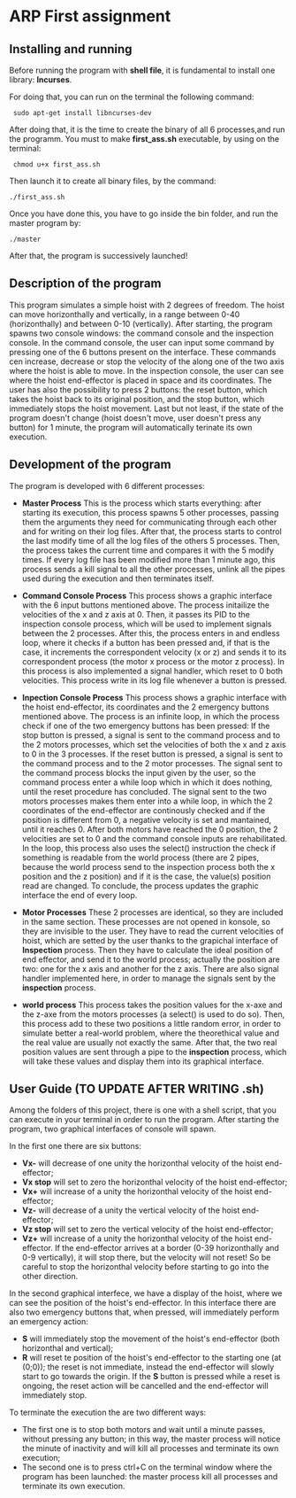 # ARP First assignment

Installing and running
----------------------------------------------
Before running the program with **shell file**, it is fundamental to install one library:
**lncurses**.

For doing that, you can run on the terminal the following command:

``` sudo apt-get install libncurses-dev```

After doing that, it is the time to create the binary of all 6 processes,and run the programm. You must to make **first_ass.sh** executable, by using on the terminal:

``` chmod u+x first_ass.sh```

Then launch it to create all binary files, by the command:

```./first_ass.sh```

Once you have done this, you have to go inside the bin folder, and run the master program by:

```./master```

After that, the program is successively launched!

Description of the program
----------------------------------------------
This program simulates a simple hoist with 2 degrees of freedom.
The hoist can move horizonthally and vertically, in a range between 0-40 (horizonthally) and between 0-10 (vertically).
After starting, the program spawns two console windows: the command console and the inspection console.
In the command console, the user can input some command by pressing one of the 6 buttons present on the interface. These commands cen increase, decrease or stop the velocity of the along one of the two axis where the hoist is able to move.
In the inspection console, the user can see where the hoist end-effector is placed in space and its coordinates. The user has also the possibility to press 2 buttons: the reset button, which takes the hoist back to its original position, and the stop button, which immediately stops the hoist movement.
Last but not least, if the state of the program doesn't change (hoist doesn't move, user doesn't press any button) for 1 minute, the program will automatically terinate its own execution.

Development of the program
----------------------------------------------

The program is developed with 6 different processes:

* **Master Process**
This is the process which starts everything: after starting its execution, this process spawns 5 other processes, passing them the arguments they need for communicating through each other and for writing on their log files.
After that, the process starts to control the last modify time of all the log files of the others 5 processes. Then, the process takes the current time and compares it with the 5 modify times.
If every log file has been modified more than 1 minute ago, this process sends a kill signal to all the other processes, unlink all the pipes used during the execution and then terminates itself.

* **Command Console Process**
This process shows a graphic interface with the 6 input buttons mentioned above. The process initailize the velocities of the x and z axis at 0. Then, it passes its PID to the inspection console process, which will be used to implement signals between the 2 processes. After this, the process enters in and endless loop, where it checks if a button has been pressed and, if that is the case, it increments the correspondent velocity (x or z) and sends it to its correspondent process (the motor x process or the motor z process).
In this process is also implemented a signal handler, which reset to 0 both velocities.
This process write in its log file whenever a button is pressed.

* **Inpection Console Process**
This process shows a graphic interface with the hoist end-effector, its coordinates and the 2 emergency buttons mentioned above. The process is an infinite loop, in which the process check if one of the two emergency buttons has been pressed:
If the stop button is pressed, a signal is sent to the command process and to the 2 motors processes, which set the velocities of both the x and z axis to 0 in the 3 processes.
If the reset button is pressed, a signal is sent to the command process and to the 2 motor processes. The signal sent to the command process blocks the input given by the user, so the command process enter a while loop which in which it does nothing, until the reset procedure has concluded. The signal sent to the two motors processes makes them enter into a while loop, in which the 2 coordinates of the end-effector are continously checked and if the position is different from 0, a negative velocity is set and mantained, until it reaches 0.
After both motors have reached the 0 position, the 2 velocities are set to 0 and the command console inputs are rehabilitated.
In the loop, this process also uses the select() instruction the check if something is readable from the world process (there are 2 pipes, because the world process send to the inspection process both the x position and the z position) and if it is the case, the value(s) position read are changed.
To conclude, the process updates the graphic interface the end of every loop.

* **Motor Processes**
These 2 processes are identical, so they are included in the same section.
These processes are not opened in konsole, so they are invisible to the user. They have to read the current velocities of hoist, which are setted by the user thanks to the grapichal interface of **Inspection** process. Then they have to calculate the ideal position of end effector, and send it to the world process; actually the position are two: one for the x axis and another for the z axis.
There are also signal handler implemented here, in order to manage the signals sent by the **inspection** process.

* **world process**
This process takes the position values for the x-axe and the z-axe from the motors processes (a select() is used to do so). Then, this process add to these two positions a little random error, in order to simulate better a real-world problem, where the theorethical value and the real value are usually not exactly the same. After that, the two real position values are sent through a pipe to the **inspection** process, which will take these values and display them into its graphical interface.

User Guide (TO UPDATE AFTER WRITING .sh)
----------------------------------------------
Among the folders of this project, there is one with a shell script, that you can execute in your terminal in order to run the program.
After starting the program, two graphical interfaces of console will spawn.

In the first one there are six buttons:
* **Vx-** will decrease of one unity the horizonthal velocity of the hoist end-effector;
* **Vx stop** will set to zero the horizonthal velocity of the hoist end-effector;
* **Vx+** will increase of a unity the horizonthal velocity of the hoist end-effector;
* **Vz-** will decrease of a unity the vertical velocity of the hoist end-effector;
* **Vz stop** will set to zero the vertical velocity of the hoist end-effector;
* **Vz+** will increase of a unity the horizonthal velocity of the hoist end-effector.
If the end-effector arrives at a border (0-39 horizonthally and 0-9 vertically), it will stop there, but the velocity will not reset! So be careful to stop the horizonthal velocity before starting to go into the other direction.

In the second graphical interfece, we have a display of the hoist, where we can see the position of the hoist's end-effector. In this interface there are also two emergency buttons  that, when pressed, will immediately perform an emergency action:
* **S** will immediately stop the movement of the hoist's end-effector (both horizonthal and vertical);
* **R** will reset te position of the hoist's end-effector to the starting one (at (0;0)); the reset is not immediate, instead the end-effector will slowly start to go towards the origin.
If the **S** button is pressed while a reset is ongoing, the reset action will be cancelled and the end-effector will immediately stop.

To terminate the execution the are two different ways:
* The first one is to stop both motors and wait until a minute passes, without pressing any button; in this way, the master process will notice the minute of inactivity and will kill all processes and terminate its own execution;
* The second one is to press ctrl+C on the terminal window where the program has been launched: the master process kill all processes and terminate its own execution.
